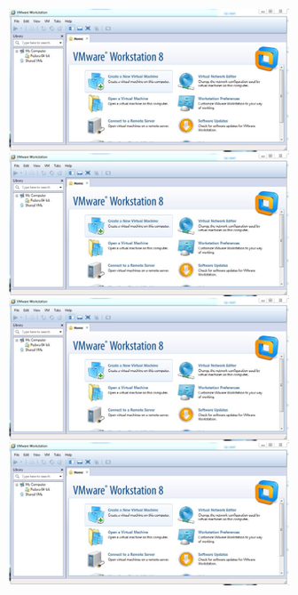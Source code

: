 ![alt text](https://raw.githubusercontent.com/sankag/ESBII/master/lab5pics/1.JPG)
![alt text](https://raw.githubusercontent.com/sankag/ESBII/master/lab5pics/1.JPG)
![alt text](https://raw.githubusercontent.com/sankag/ESBII/master/lab5pics/1.JPG)
![alt text](https://raw.githubusercontent.com/sankag/ESBII/master/lab5pics/1.JPG)
